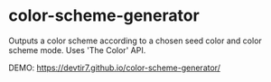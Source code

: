 # color-scheme-generator
Outputs a color scheme according to a chosen seed color and color scheme mode. Uses 'The Color' API.

DEMO:
https://devtir7.github.io/color-scheme-generator/
